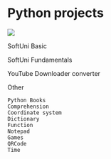 # Python projects
![](F:\Python\Project\LearningPython\python1.jpg)

SoftUni Basic

SoftUni Fundamentals 

YouTube Downloader converter


Other

    Python Books
    Comprehension
    Coordinate system
    Dictionary
    Function
    Notepad
    Games
    QRCode
    Time
